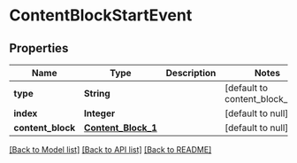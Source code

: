 # ContentBlockStartEvent
## Properties

| Name | Type | Description | Notes |
|------------ | ------------- | ------------- | -------------|
| **type** | **String** |  | [default to content_block_start] |
| **index** | **Integer** |  | [default to null] |
| **content\_block** | [**Content_Block_1**](Content_Block_1.md) |  | [default to null] |

[[Back to Model list]](../README.md#documentation-for-models) [[Back to API list]](../README.md#documentation-for-api-endpoints) [[Back to README]](../README.md)


